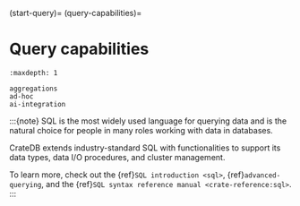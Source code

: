 (start-query)=
(query-capabilities)=
# Query capabilities

```{toctree}
:maxdepth: 1

aggregations
ad-hoc
ai-integration
```

:::{note}
SQL is the most widely used language for querying data and is the natural
choice for people in many roles working with data in databases.

CrateDB extends industry-standard SQL with functionalities to support its
data types, data I/O procedures, and cluster management.

To learn more, check out the {ref}`SQL introduction <sql>`, {ref}`advanced-querying`,
and the {ref}`SQL syntax reference manual <crate-reference:sql>`.
:::
